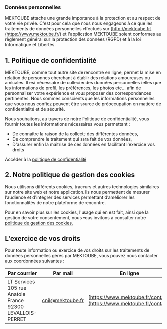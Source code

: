 ### Données personnelles

MEKTOUBE attache une grande importance à la protection et au respect de votre vie privée. C'est pour cela que nous nous engageons à ce que les traitements de données personnelles effectués sur [http://mektoube.fr](https://www.mektoube.fr/) et l'application MEKTOUBE soient conformes au règlement général sur la protection des données (RGPD) et à la loi Informatique et Libertés.

1\. Politique de confidentialité
--------------------------------

MEKTOUBE, comme tout autre site de rencontre en ligne, permet la mise en relation de personnes cherchant à établir des relations amoureuses ou amicales. Il est nécessaire de collecter des données personnelles telles que les informations de profil, les préférences, les photos etc... afin de personnaliser votre expérience et vous proposer des correspondances pertinentes. Nous sommes conscients que les informations personnelles que vous nous confiez peuvent être source de préoccupation en matière de confidentialité et de sécurité.

Nous souhaitons, au travers de notre Politique de confidentialité, vous fournir toutes les informations nécessaires vous permettant :

* De connaître la raison de la collecte des différentes données,
* De comprendre le traitement qui sera fait de vos données,
* D'assurer enfin la maîtrise de ces données en facilitant l'exercice vos droits

Accéder à la [politique de confidentialité](https://www.mektoube.fr/privacy-policy)

2\. Notre politique de gestion des cookies
------------------------------------------

Nous utilisons différents cookies, traceurs et autres technologies similaires sur notre site web et notre application. Ils nous permettent de mesurer l’audience et d'intégrer des services permettant d’améliorer les fonctionnalités de notre plateforme de rencontre.

Pour en savoir plus sur les cookies, l'usage qui en est fait, ainsi que la gestion de votre consentement, nous vous invitons à consulter notre [politique de gestion des cookies.](https://www.mektoube.fr/cookie-policy)

L'exercice de vos droits
------------------------

Pour toute information ou exercice de vos droits sur les traitements de données personnelles gérés par MEKTOUBE, vous pouvez nous contacter aux coordonnées suivantes :

| Par courrier | Par mail | En ligne |
| --- | --- | --- |
| LT Services  <br>105 rue Anatole France  <br>92300 LEVALLOIS-PERRET | cnil@mektoube.fr | [https://www.mektoube.fr/contact](https://www.mektoube.fr/contact) |